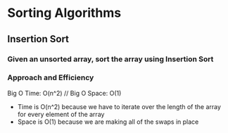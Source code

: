 # Sorting Algorithms
## Insertion Sort
### Given an unsorted array, sort the array using Insertion Sort
### Approach and Efficiency
Big O Time: O(n^2) // Big O Space: O(1)
- Time is O(n^2) because we have to iterate over the length of the array for every element of the array
- Space is O(1) because we are making all of the swaps in place